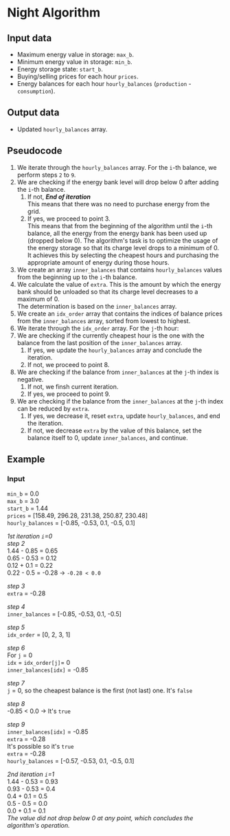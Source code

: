 # Night Algorithm

## Input data

* Maximum energy value in storage: `max_b`.
* Minimum energy value in storage: `min_b`.
* Energy storage state: `start_b`.
* Buying/selling prices for each hour `prices`.
* Energy balances for each hour `hourly_balances` (`production` - `consumption`).

## Output data

* Updated `hourly_balances` array.

## Pseudocode

1. We iterate through the `hourly_balances` array. For the `i`-th balance, we perform steps `2` to `9`.
2. We are checking if the energy bank level will drop below 0 after adding the `i`-th balance.
    1. If not, **_End of iteration_** \
       This means that there was no need to purchase energy from the grid.
    2. If yes, we proceed to point 3.\
       This means that from the beginning of the algorithm until the `i`-th balance, all the energy from the energy
       bank has been used up (dropped below 0). The algorithm's task is to optimize the usage of the energy storage
       so that its charge level drops to a minimum of 0.\
       It achieves this by selecting the cheapest hours and purchasing the appropriate amount of energy during those
       hours.
3. We create an array `inner_balances` that contains `hourly_balances` values from the beginning up to the `i`-th
   balance.
4. We calculate the value of `extra`. This is the amount by which the energy bank should be unloaded so that its charge
   level decreases to a maximum of 0.\
   The determination is based on the `inner_balances` array.
5. We create an `idx_order` array that contains the indices of balance prices from the `inner_balances` array, sorted
   from
   lowest to highest.
6. We iterate through the `idx_order` array. For the `j`-th hour:
7. We are checking if the currently cheapest hour is the one with the balance from the last position of
   the `inner_balances` array.
    1. If yes, we update the `hourly_balances` array and conclude the iteration.
    2. If not, we proceed to point 8.
8. We are checking if the balance from `inner_balances` at the `j`-th index is negative.
    1. If not, we finsh current iteration.
    2. If yes, we proceed to point 9.
9. We are checking if the balance from the `inner_balances` at the `j`-th index can be reduced by `extra`.
    1. If yes, we decrease it, reset `extra`, update `hourly_balances`, and end the iteration.
    2. If not, we decrease `extra` by the value of this balance, set the balance itself to 0, update `inner_balances`,
       and continue.

## Example

### Input

`min_b` = 0.0\
`max_b` = 3.0\
`start_b` = 1.44\
`prices` = [158.49, 296.28, 231.38, 250.87, 230.48]\
`hourly_balances` = [-0.85, -0.53, 0.1, -0.5, 0.1]

_1st iteration `i`=0_\
_step 2_\
1.44 - 0.85 = 0.65\
0.65 - 0.53 = 0.12\
0.12 + 0.1 = 0.22\
0.22 - 0.5 = -0.28 &rarr; `-0.28 < 0.0`

_step 3_\
`extra` = -0.28

_step 4_\
`inner_balances` = [-0.85, -0.53, 0.1, -0.5]

_step 5_\
`idx_order` = [0, 2, 3, 1]

_step 6_\
For `j` = 0\
`idx` = `idx_order[j]`= 0\
`inner_balances[idx]` = -0.85

_step 7_\
`j` = 0, so the cheapest balance is the first (not last) one. It's `false`

_step 8_\
-0.85 &lt; 0.0 &rarr; It's `true`

_step 9_\
`inner_balances[idx]` = -0.85\
`extra` = -0.28\
It's possible so it's `true`\
`extra` = -0.28\
`hourly_balances` = [-0.57, -0.53, 0.1, -0.5, 0.1]

_2nd iteration `i`=1_\
1.44 - 0.53 = 0.93\
0.93 - 0.53 = 0.4\
0.4 + 0.1 = 0.5\
0.5 - 0.5 = 0.0\
0.0 + 0.1 = 0.1\
*_The value did not drop below 0 at any point, which concludes the algorithm's operation._*
